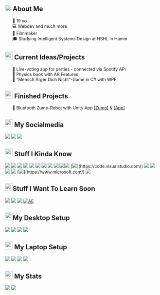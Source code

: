 <h2><img src="https://media.giphy.com/media/lq3imhZ7qSz8xAFBv4/giphy.gif" height="20"> About Me</h2>

<ul>
🎂 19 yo<br>
💻 Webdev and much more<br>
🎥 Filmmaker<br>
🎓 Studying Intelligent Systems Design at HSHL in Hamm<br>
</ul>

<h2><img src="https://media.giphy.com/media/XBiIXQOKTLoxlTDfIs/giphy.gif" height="25"> Current Ideas/Projects</h2>
<ul>
🎵  Live-voting app for parties - connected via Spotify API<br>
📖  Physics book with AR Features<br>
🎲  "Mensch Ärger Dich Nicht"-Game in C# with WPF
</ul>

<h2><img src="https://media.giphy.com/media/rNeXmdHjB155PXhtUk/giphy.gif" height="25"> Finished Projects</h2>
<ul>
🤖  Bluetooth Zumo-Robot with Unity App <a href="https://github.com/dermrvn-code/zumo-bluetooth">[Zumo]</a> & <a href="https://github.com/dermrvn-code/zumo-bluetooth-app">[App]</a>
</ul>

<h2><img src="https://media.giphy.com/media/KcVjOpaQfE6bhicWqP/giphy.gif" height="25"> My Socialmedia</h2>
<p>

[![](https://img.shields.io/badge/gmail-c14438?&style=for-the-badge&logo=gmail&logoColor=white)](mailto:info@dermrvn.de) [![](https://img.shields.io/badge/-Instagram-e95950?style=for-the-badge&logo=Instagram&logoColor=white)](https://instagram.com/dermrvn) [![](https://img.shields.io/badge/-youtube-FF0000?style=for-the-badge&logo=youtube&logoColor=white)](https://youtube.com/dermrvn)
<h2><img src="https://media.giphy.com/media/VdoIFLsMIlwzfKD520/giphy.gif" height="25"> Stuff I Kinda Know</h2>

[![](https://img.shields.io/badge/-HTML5-E34F26?style=for-the-badge&logo=html5&logoColor=white)](https://html5.org/) [![](https://img.shields.io/badge/-CSS3-1572B6?style=for-the-badge&logo=css3)](https://www.w3.org/Style/CSS/Overview.de.html) [![](https://img.shields.io/badge/-JS-F7DF1E?style=for-the-badge&logo=JavaScript&logoColor=black)](https://www.javascript.com/) [![](https://img.shields.io/badge/-PHP-777BB4?style=for-the-badge&logo=PHP&logoColor=white)](https://www.php.net/) [![](https://img.shields.io/badge/-SQL-4479A1?style=for-the-badge&logo=MySQL&logoColor=white)](https://www.w3schools.com/sql/sql_intro.asp) [![](https://img.shields.io/badge/-Python-3776AB?style=for-the-badge&logo=Python&logoColor=white)](https://www.python.org/) [![](https://img.shields.io/badge/-Java-007396?style=for-the-badge&logo=Java&logoColor=white)](https://www.java.com/) [![](https://img.shields.io/badge/-Arduino-00979D?style=for-the-badge&logo=arduino&logoColor=white)](https://www.arduino.cc/) [![](https://img.shields.io/badge/-C%20/%20C++-A8B9CC?style=for-the-badge&logo=c&logoColor=black)](wikipedia.org/wiki/C_(Programmiersprache)) [![](https://img.shields.io/badge/-GitHub-181717?style=for-the-badge&logo=github)](https://github.com/dermrvn-code)[![](https://img.shields.io/badge/-Git-F05032?style=for-the-badge&logo=git&logoColor=white)](https://git-scm.com/) [![](https://img.shields.io/badge/-VS_Code-007ACC?style=for-the-badge&logo=visual-studio-code&logoColor=white")](https://code.visualstudio.com/) [![](https://img.shields.io/badge/-Photoshop-31A8FF?style=for-the-badge&logo=adobe-photoshop&logoColor=white)](https://www.adobe.com/de/products/photoshop.html) [![](https://img.shields.io/badge/-Premiere-9999FF?style=for-the-badge&logo=adobe-premiere-pro&logoColor=white)](https://www.adobe.com/de/products/premiere.html) [![](https://img.shields.io/badge/-Lightroom-31A8FF?style=for-the-badge&logo=adobe-lightroom&logoColor=white)](https://www.adobe.com/de/products/photoshop-lightroom.html) [![](https://img.shields.io/badge/-XD-FF61F6?style=for-the-badge&logo=adobe-xd&logoColor=white)](https://www.adobe.com/de/products/xd.html) [![](https://img.shields.io/badge/-Windows-0078D6?style=for-the-badge&logo=windows&logoColor=white")](https://www.microsoft.com/) [![](https://img.shields.io/badge/-Unity-FFFFFF?style=for-the-badge&logo=unity&logoColor=black)](https://www.unity.com/) 

<h2><img src="https://media.giphy.com/media/YRDstN3RevBJBbqZIl/giphy.gif" height="25">Stuff I Want To Learn Soon</h2>

[![](https://img.shields.io/badge/-Linux-FCC624?style=for-the-badge&logo=linux&logoColor=black)](https://www.linux.org/) [![](https://img.shields.io/badge/-Blender-F5792A?style=for-the-badge&logo=Blender&logoColor=white)](https://www.blender.org/) [![](https://img.shields.io/badge/-React-61DAFB?style=for-the-badge&logo=react&logoColor=black)](https://reactjs.org/) [![AE](https://img.shields.io/badge/-After_Effects-9999FF?style=for-the-badge&logo=adobe-after-effects&logoColor=white)](https://www.adobe.com/de/products/aftereffects.html)

<h2><img src="https://media.giphy.com/media/h7RC6oCYybRfNzEYvW/giphy.gif?cid=ecf05e47cg9lmlus12tba9mj2g5nnd7ocu5h2c3nma1deok2&rid=giphy.gif" height="25">My Desktop Setup</h2>

![](https://img.shields.io/badge/-Intel_i7-0071C5?style=for-the-badge&logo=intel&logoColor=white) ![](https://img.shields.io/badge/-Radeon_RX480-ED1C24?style=for-the-badge&logo=amd&logoColor=white) ![](https://img.shields.io/badge/-Windows_10-0078D6?style=for-the-badge&logo=windows&logoColor=white) ![](https://img.shields.io/badge/-VS_Code-007ACC?style=for-the-badge&logo=visual-studio-code&logoColor=white)

<h2><img src="https://media.giphy.com/media/WFZvB7VIXBgiz3oDXE/giphy.gif" height="25"> My Laptop Setup</h2>

![](https://img.shields.io/badge/-Ideapad_Flex_5-ED1C24?style=for-the-badge&logo=lenovo&logoColor=white) ![](https://img.shields.io/badge/-Intel_i5-0071C5?style=for-the-badge&logo=intel&logoColor=white) ![](https://img.shields.io/badge/-Windows_11-0078D6?style=for-the-badge&logo=windows&logoColor=white) ![](https://img.shields.io/badge/-VS_Code-007ACC?style=for-the-badge&logo=visual-studio-code&logoColor=white)


<h2><img src="https://media.giphy.com/media/cj87CxfRtrUifF3Ryk/giphy.gif" height="25"> My Stats</h2>

  ![](https://github-readme-stats.vercel.app/api/top-langs/?username=dermrvn-code&layout=compact&theme=gotham&show_icons=true)
  ![](https://github-readme-stats.vercel.app/api/wakatime?username=dermrvn&theme=gotham&show_icons=true)
  
 <!--
![](https://github-readme-stats.vercel.app/api/pin/?username=dermrvn-code&repo=zumo-bluetooth-app&theme=gotham) -->

